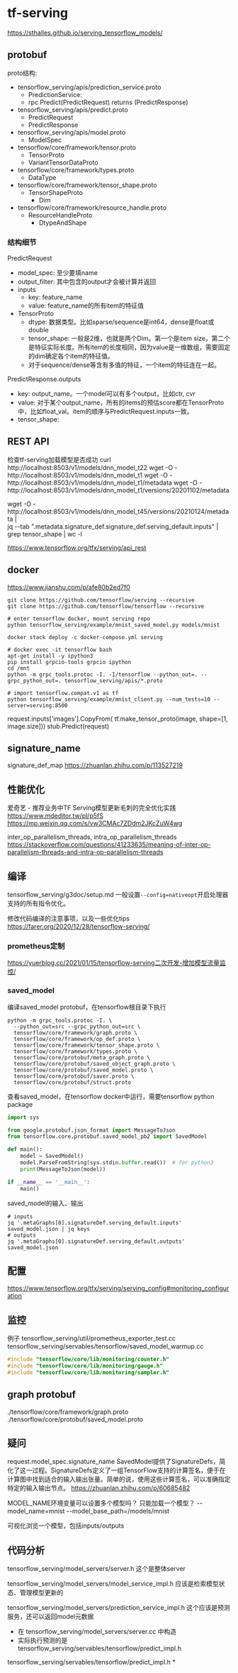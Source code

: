 # tf-serving

https://sthalles.github.io/serving_tensorflow_models/

## protobuf

proto结构:
* tensorflow_serving/apis/prediction_service.proto
  * PredictionService: 
  * rpc Predict(PredictRequest) returns (PredictResponse)
* tensorflow_serving/apis/predict.proto
  * PredictRequest 
  * PredictResponse
* tensorflow_serving/apis/model.proto
  * ModelSpec
* tensorflow/core/framework/tensor.proto
  * TensorProto
  * VariantTensorDataProto
* tensorflow/core/framework/types.proto
  * DataType
* tensorflow/core/framework/tensor_shape.proto
  * TensorShapeProto
    * Dim
* tensorflow/core/framework/resource_handle.proto
  * ResourceHandleProto
    * DtypeAndShape

### 结构细节

PredictRequest
* model_spec: 至少要填name
* output_filter: 其中包含的output才会被计算并返回
* inputs
  * key: feature_name
  * value: feature_name的所有item的特征值
* TensorProto
  * dtype: 数据类型。比如sparse/sequence是int64，dense是float或double
  * tensor_shape: 一般是2维，也就是两个Dim。第一个是item size，第二个是特征实际长度。所有item的长度相同，因为value是一维数组，需要固定的dim确定各个item的特征值。
  * 对于sequence/dense等含有多值的特征，一个item的特征连在一起。

PredictResponse.outputs
* key: output_name。一个model可以有多个output，比如ctr, cvr
* value: 对于某个output_name，所有的items的预估score都在TensorProto中，比如float_val。item的顺序与PredictRequest.inputs一致。
* tensor_shape: 

## REST API

检查tf-serving加载模型是否成功
curl http://localhost:8503/v1/models/dnn_model_t22
wget -O - http://localhost:8503/v1/models/dnn_model_t1
wget -O - http://localhost:8503/v1/models/dnn_model_t1/metadata
wget -O - http://localhost:8503/v1/models/dnn_model_t1/versions/20201102/metadata

wget -O - http://localhost:8503/v1/models/dnn_model_t45/versions/20210124/metadata | \
jq --tab ".metadata.signature_def.signature_def.serving_default.inputs" | grep tensor_shape | wc -l

https://www.tensorflow.org/tfx/serving/api_rest

## docker

https://www.jianshu.com/p/afe80b2ed7f0

```shell
git clone https://github.com/tensorflow/serving --recursive
git clone https://github.com/tensorflow/tensorflow --recursive

# enter tensorflow docker, mount serving repo
python tensorflow_serving/example/mnist_saved_model.py models/mnist

docker stack deploy -c docker-compose.yml serving

# docker exec -it tensorflow bash
apt-get install -y ipython3
pip install grpcio-tools grpcio ipython
cd /mnt
python -m grpc_tools.protoc -I. -I/tensorflow --python_out=. --grpc_python_out=. tensorflow_serving/apis/*.proto

# import tensorflow.compat.v1 as tf
python tensorflow_serving/example/mnist_client.py --num_tests=10 --server=serving:8500
```

request.inputs['images'].CopyFrom(
    tf.make_tensor_proto(image, shape=[1, image.size]))
stub.Predict(request)

## signature_name

signature_def_map
https://zhuanlan.zhihu.com/p/113527219

## 性能优化

爱奇艺 - 推荐业务中TF Serving模型更新毛刺的完全优化实践
https://www.mdeditor.tw/pl/p5fS
https://mp.weixin.qq.com/s/vw3CMAc7ZDdm2JKcZuW4wg

inter_op_parallelism_threads, intra_op_parallelism_threads
https://stackoverflow.com/questions/41233635/meaning-of-inter-op-parallelism-threads-and-intra-op-parallelism-threads

## 编译

tensorflow_serving/g3doc/setup.md
一般设置`--config=nativeopt`开启处理器支持的所有指令优化。

修改代码编译的注意事项，以及一些优化tips
https://farer.org/2020/12/28/tensorflow-serving/

### prometheus定制

https://yuerblog.cc/2021/01/15/tensorflow-serving二次开发-增加模型流量监控/

### saved_model

编译saved_model protobuf，在tensorflow根目录下执行
```
python -m grpc_tools.protoc -I. \
  --python_out=src --grpc_python_out=src \
  tensorflow/core/framework/graph.proto \
  tensorflow/core/framework/op_def.proto \
  tensorflow/core/framework/tensor_shape.proto \
  tensorflow/core/framework/types.proto \
  tensorflow/core/protobuf/meta_graph.proto \
  tensorflow/core/protobuf/saved_object_graph.proto \
  tensorflow/core/protobuf/saved_model.proto \
  tensorflow/core/protobuf/saver.proto \
  tensorflow/core/protobuf/struct.proto
```

查看saved_model，在tensorflow docker中运行，需要tensorflow python package
```python
import sys

from google.protobuf.json_format import MessageToJson
from tensorflow.core.protobuf.saved_model_pb2 import SavedModel

def main():
    model = SavedModel()
    model.ParseFromString(sys.stdin.buffer.read())  # for python3
    print(MessageToJson(model))

if __name__ == '__main__':
    main()
```

saved_model的输入、输出
```shell
# inputs
jq '.metaGraphs[0].signatureDef.serving_default.inputs' saved_model.json | jq keys
# outputs
jq '.metaGraphs[0].signatureDef.serving_default.outputs' saved_model.json
```

## 配置

https://www.tensorflow.org/tfx/serving/serving_config#monitoring_configuration

## 监控

例子
tensorflow_serving/util/prometheus_exporter_test.cc
tensorflow_serving/servables/tensorflow/saved_model_warmup.cc
```c++
#include "tensorflow/core/lib/monitoring/counter.h"
#include "tensorflow/core/lib/monitoring/gauge.h"
#include "tensorflow/core/lib/monitoring/sampler.h"
```

## graph protobuf

./tensorflow/core/framework/graph.proto
./tensorflow/core/protobuf/saved_model.proto


## 疑问

request.model_spec.signature_name
SavedModel提供了SignatureDefs，简化了这一过程。SignatureDefs定义了一组TensorFlow支持的计算签名，便于在计算图中找到适合的输入输出张量。简单的说，使用这些计算签名，可以准确指定特定的输入输出节点。
https://zhuanlan.zhihu.com/p/60685482

MODEL_NAME环境变量可以设置多个模型吗？
只能加载一个模型？ --model_name=mnist --model_base_path=/models/mnist

可视化浏览一个模型，包括inputs/outputs




## 代码分析

tensorflow_serving/model_servers/server.h 这个是整体server

tensorflow_serving/model_servers/model_service_impl.h 应该是检索模型状态、管理模型更新的

tensorflow_serving/model_servers/prediction_service_impl.h 这个应该是预测服务，还可以返回model元数据
* 在 tensorflow_serving/model_servers/server.cc 中构造
* 实际执行预测的是 tensorflow_serving/servables/tensorflow/predict_impl.h

tensorflow_serving/servables/tensorflow/predict_impl.h
* 












